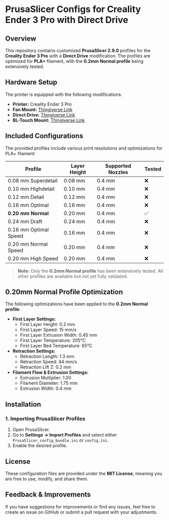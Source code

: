 # PrusaSlicer Configs for Creality Ender 3 Pro with Direct Drive

## Overview

This repository contains customized **PrusaSlicer 2.9.0** profiles for the **Creality Ender 3 Pro** with a **Direct Drive** modification. The profiles are optimized for **PLA+** filament, with the **0.2mm Normal profile** being extensively tested.

## Hardware Setup

The printer is equipped with the following modifications:

- **Printer:** Creality Ender 3 Pro
- **Fan Mount:** [Thingiverse Link](https://www.thingiverse.com/thing:4369859)
- **Direct Drive:** [Thingiverse Link](https://www.thingiverse.com/thing:4555065)
- **BL-Touch Mount:** [Thingiverse Link](https://www.thingiverse.com/thing:4823903)

## Included Configurations

The provided profiles include various print resolutions and optimizations for PLA+ filament:

| Profile               | Layer Height | Supported Nozzles | Tested |
| --------------------- | ------------ | ----------------- | ------ |
| 0.08 mm Superdetail   | 0.08 mm      | 0.4 mm            | ❌      |
| 0.10 mm Highdetail    | 0.10 mm      | 0.4 mm            | ❌      |
| 0.12 mm Detail        | 0.12 mm      | 0.4 mm            | ❌      |
| 0.16 mm Optimal       | 0.16 mm      | 0.4 mm            | ❌      |
| **0.20 mm Normal**    | 0.20 mm      | 0.4 mm            | ✅      |
| 0.24 mm Draft         | 0.24 mm      | 0.4 mm            | ❌      |
| 0.16 mm Optimal Speed | 0.16 mm      | 0.4 mm            | ❌      |
| 0.20 mm Normal Speed  | 0.20 mm      | 0.4 mm            | ❌      |
| 0.20 mm High Speed    | 0.20 mm      | 0.4 mm            | ❌      |

> **Note:** Only the **0.2mm Normal profile** has been extensively tested. All other profiles are available but not yet fully validated.

## 0.20mm Normal Profile Optimization

The following optimizations have been applied to the **0.2mm Normal profile**:

- **First Layer Settings:**
  - First Layer Height: 0.2 mm
  - First Layer Speed: 15 mm/s
  - First Layer Extrusion Width: 0.45 mm
  - First Layer Temperature: 205°C
  - First Layer Bed Temperature: 65°C
- **Retraction Settings:**
  - Retraction Length: 1.3 mm
  - Retraction Speed: 44 mm/s
  - Retraction Lift Z: 0.2 mm
- **Filament Flow & Extrusion Settings:**
  - Extrusion Multiplier: 1.00
  - Filament Diameter: 1.75 mm
  - Extrusion Width: 0.4 mm

## Installation

### 1. Importing PrusaSlicer Profiles

1. Open PrusaSlicer.
2. Go to **Settings → Import Profiles** and select either `PrusaSlicer_config_bundle.ini` or `config.ini`.
3. Enable the desired profile.

## License

These configuration files are provided under the **MIT License**, meaning you are free to use, modify, and share them.

## Feedback & Improvements

If you have suggestions for improvements or find any issues, feel free to create an issue on GitHub or submit a pull request with your adjustments.
